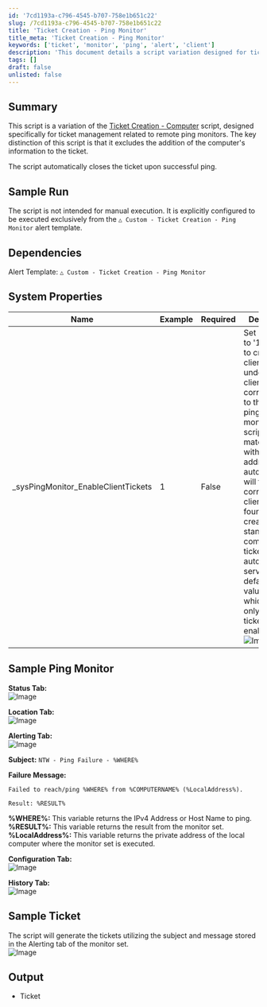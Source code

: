 ```yaml
---
id: '7cd1193a-c796-4545-b707-758e1b651c22'
slug: /7cd1193a-c796-4545-b707-758e1b651c22
title: 'Ticket Creation - Ping Monitor'
title_meta: 'Ticket Creation - Ping Monitor'
keywords: ['ticket', 'monitor', 'ping', 'alert', 'client']
description: 'This document details a script variation designed for ticket management related to remote ping monitors. It focuses on automatically closing tickets upon successful pings and excludes computer information from ticket creation. The script is intended for use with a specific alert template and includes system properties and sample configurations.'
tags: []
draft: false
unlisted: false
---
```


## Summary

This script is a variation of the [Ticket Creation - Computer](/docs/63beba3c-f4a6-41a5-98e2-d4e4ce885035) script, designed specifically for ticket management related to remote ping monitors. The key distinction of this script is that it excludes the addition of the computer's information to the ticket.

The script automatically closes the ticket upon successful ping.

## Sample Run

The script is not intended for manual execution. It is explicitly configured to be executed exclusively from the `△ Custom - Ticket Creation - Ping Monitor` alert template.

## Dependencies

Alert Template: `△ Custom - Ticket Creation - Ping Monitor`

## System Properties

| Name                              | Example | Required | Description                                                                                                                                                                                                                                                                                                                                                                    |
|-----------------------------------|---------|----------|--------------------------------------------------------------------------------------------------------------------------------------------------------------------------------------------------------------------------------------------------------------------------------------------------------------------------------------------------------------------------------|
| _sysPingMonitor_EnableClientTickets | 1       | False    | Set its value to '1' in order to create client tickets under the client corresponding to the IP being pinged in the monitor. The script will match the IP with the router address in the automate and will fetch the corresponding client. If not found, it will create the standard computer tickets on the automate server. By default, its value is '0', which means only standard tickets are enabled. ![Image](../../../static/img/docs/7cd1193a-c796-4545-b707-758e1b651c22/image_1.webp) |

## Sample Ping Monitor

**Status Tab:**  
![Image](../../../static/img/docs/7cd1193a-c796-4545-b707-758e1b651c22/image_2.webp)

**Location Tab:**  
![Image](../../../static/img/docs/7cd1193a-c796-4545-b707-758e1b651c22/image_3.webp)

**Alerting Tab:**  
![Image](../../../static/img/docs/7cd1193a-c796-4545-b707-758e1b651c22/image_4.webp)

**Subject:** `NTW - Ping Failure - %WHERE%`

**Failure Message:**  
```
Failed to reach/ping %WHERE% from %COMPUTERNAME% (%LocalAddress%).

Result: %RESULT%
```

**%WHERE%:** This variable returns the IPv4 Address or Host Name to ping.  
**%RESULT%:** This variable returns the result from the monitor set.  
**%LocalAddress%:** This variable returns the private address of the local computer where the monitor set is executed.

**Configuration Tab:**  
![Image](../../../static/img/docs/7cd1193a-c796-4545-b707-758e1b651c22/image_5.webp)

**History Tab:**  
![Image](../../../static/img/docs/7cd1193a-c796-4545-b707-758e1b651c22/image_6.webp)

## Sample Ticket

The script will generate the tickets utilizing the subject and message stored in the Alerting tab of the monitor set.  
![Image](../../../static/img/docs/7cd1193a-c796-4545-b707-758e1b651c22/image_7.webp)

## Output

- Ticket
